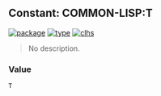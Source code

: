 ## Constant: COMMON-LISP:T
[![package](https://img.shields.io/badge/Package-COMMON--LISP-5f9ea0.svg?style=social&colorA=999999)](../) [![type](https://img.shields.io/badge/Type-Constant-5f9ea0.svg?style=social&colorA=999999)](../#constant) [![clhs](https://img.shields.io/badge/CLHS-T-5f9ea0.svg?style=social&colorA=999999)](http://www.lispworks.com/documentation/HyperSpec/Body/a_t.htm) 

> No description.

### Value
```
T
```
